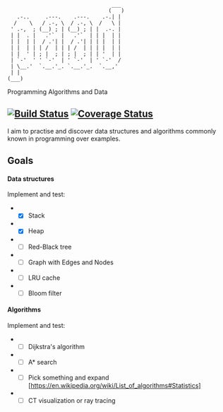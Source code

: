 ```
                                 ___  
                                (   ) 
   .-..     .---.    .---.    .-.| |  
  /    \   / .-, \  / .-, \  /   \ |  
 ' .-,  ; (__) ; | (__) ; | |  .-. |  
 | |  . |   .'`  |   .'`  | | |  | |  
 | |  | |  / .'| |  / .'| | | |  | |  
 | |  | | | /  | | | /  | | | |  | |  
 | |  ' | ; |  ; | ; |  ; | | '  | |  
 | `-'  ' ' `-'  | ' `-'  | ' `-'  /  
 | \__.'  `.__.'_. `.__.'_.  `.__,'   
 | |                                  
(___)                                 
```
Programming Algorithms and Data

[![Build Status](https://travis-ci.org/delanni/PAAD.svg?branch=master)](https://travis-ci.org/delanni/PAAD) [![Coverage Status](https://coveralls.io/repos/github/delanni/PAAD/badge.svg?branch=master)](https://coveralls.io/github/delanni/PAAD?branch=master)
---

I aim to practise and discover data structures and algorithms commonly known in programming over examples.

## Goals

#### Data structures

 Implement and test:
 * * [x] Stack 
 * * [x] Heap 
 * * [ ] Red-Black tree
 * * [ ] Graph with Edges and Nodes
 * * [ ] LRU cache
 * * [ ] Bloom filter

#### Algorithms
 
 Implement and test:
 * * [ ] Dijkstra's algorithm
 * * [ ] A* search
 * * [ ] Pick something and expand [https://en.wikipedia.org/wiki/List_of_algorithms#Statistics]
 * * [ ] CT visualization or ray tracing
